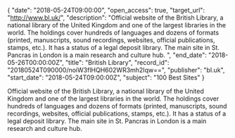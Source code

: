 {
  "date": "2018-05-24T09:00:00", 
  "open_access": true, 
  "target_url": "http://www.bl.uk/", 
  "description": "Official website of the British Library, a national library of the United Kingdom and one of the largest libraries in the world. The holdings cover hundreds of languages and dozens of formats (printed, manuscripts, sound recordings, websites, official publications, stamps, etc.). It has a status of a legal deposit library. The main site in St. Pancras in London is a main research and culture hub. ", 
  "end_date": "2018-05-26T00:00:00Z", 
  "title": "British Library", 
  "record_id": "20180524T090000/noiW3flHQH602WR3mh2Iqw==", 
  "publisher": "bl.uk", 
  "start_date": "2018-05-24T09:00:00Z", 
  "subject": "100 Best Sites"
}

Official website of the British Library, a national library of the United Kingdom and one of the largest libraries in the world. The holdings cover hundreds of languages and dozens of formats (printed, manuscripts, sound recordings, websites, official publications, stamps, etc.). It has a status of a legal deposit library. The main site in St. Pancras in London is a main research and culture hub. 